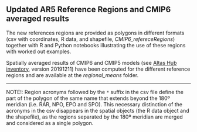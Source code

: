 ## Updated AR5 Reference Regions and CMIP6 averaged results

The new references regions are provided as polygons in different formats (csv with coordinates, R data, and shapefile, *CMIP6_refereceRegions*) together with R and Python notebooks illustrating the use of these regions with worked out examples.

Spatially averaged results of CMIP6 and CMIP5 models (see [Altas Hub inventory](https://github.com/SantanderMetGroup/IPCC-Atlas/tree/devel/AtlasHub-inventory), version 20191211) have been computed for the different reference regions and are available at the *regional_means* folder. 

***
NOTE!: Region acronyms followed by the `*` suffix in the csv file define the part of the polygon of the same name that extends beyond the 180º meridian (i.e. RAR, NPO, EPO and SPO). This necessary distinction of the acronyms in the csv disappears in the spatial objects (the R data object and the shapefile), as the regions separated by the 180º meridian are merged and considered as a single polygon.
